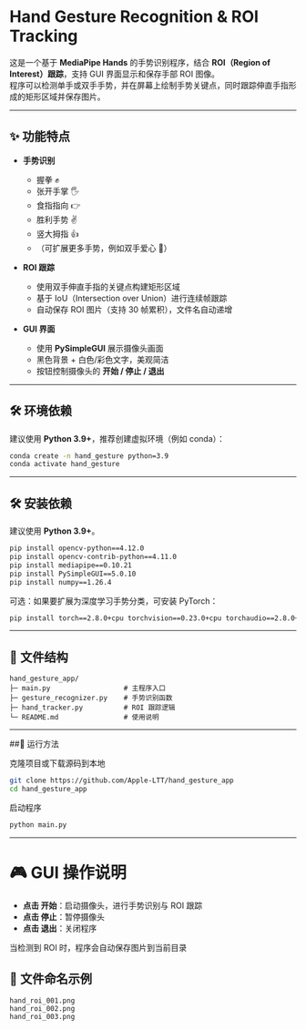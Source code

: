 # Hand Gesture Recognition & ROI Tracking

这是一个基于 **MediaPipe Hands** 的手势识别程序，结合 **ROI（Region of Interest）跟踪**，支持 GUI 界面显示和保存手部 ROI 图像。  
程序可以检测单手或双手手势，并在屏幕上绘制手势关键点，同时跟踪伸直手指形成的矩形区域并保存图片。

---

## ✨ 功能特点
- **手势识别**  
  - 握拳 ✊  
  - 张开手掌 🖐  
  - 食指指向 👉  
  - 胜利手势 ✌  
  - 竖大拇指 👍  
  - （可扩展更多手势，例如双手爱心 💖）

- **ROI 跟踪**  
  - 使用双手伸直手指的关键点构建矩形区域  
  - 基于 IoU（Intersection over Union）进行连续帧跟踪  
  - 自动保存 ROI 图片（支持 30 帧累积），文件名自动递增

- **GUI 界面**  
  - 使用 **PySimpleGUI** 展示摄像头画面  
  - 黑色背景 + 白色/彩色文字，美观简洁  
  - 按钮控制摄像头的 **开始 / 停止 / 退出**  

---

## 🛠 环境依赖

建议使用 **Python 3.9+**，推荐创建虚拟环境（例如 conda）：

```bash
conda create -n hand_gesture python=3.9
conda activate hand_gesture
```
---

## 🛠 安装依赖

建议使用 **Python 3.9+**。  

```bash
pip install opencv-python==4.12.0
pip install opencv-contrib-python==4.11.0
pip install mediapipe==0.10.21
pip install PySimpleGUI==5.0.10
pip install numpy==1.26.4
```
可选：如果要扩展为深度学习手势分类，可安装 PyTorch：
```bash
pip install torch==2.8.0+cpu torchvision==0.23.0+cpu torchaudio==2.8.0+cpu
```
---
## 📂 文件结构

```plaintext
hand_gesture_app/
├─ main.py                  # 主程序入口
├─ gesture_recognizer.py    # 手势识别函数
├─ hand_tracker.py          # ROI 跟踪逻辑
└─ README.md                # 使用说明
```

---
##🚀 运行方法

克隆项目或下载源码到本地

```bash
git clone https://github.com/Apple-LTT/hand_gesture_app
cd hand_gesture_app
```

启动程序

```bash
python main.py
```
---
# 🎮 GUI 操作说明

- **点击 开始**：启动摄像头，进行手势识别与 ROI 跟踪  
- **点击 停止**：暂停摄像头  
- **点击 退出**：关闭程序  

当检测到 ROI 时，程序会自动保存图片到当前目录  

## 📁 文件命名示例

```python-repl
hand_roi_001.png
hand_roi_002.png
hand_roi_003.png

